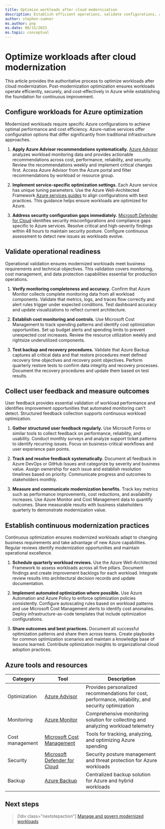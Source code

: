```yaml
---
title: Optimize workloads after cloud modernization
description: Establish efficient operations, validate configurations, and continuously improve modernized workloads in Azure
author: stephen-sumner
ms.author: pnp
ms.date: 08/15/2025
ms.topic: conceptual
---
```


# Optimize workloads after cloud modernization

This article provides the authoritative process to optimize workloads after cloud modernization. Post-modernization optimization ensures workloads operate efficiently, securely, and cost-effectively in Azure while establishing the foundation for continuous improvement.

## Configure workloads for Azure optimization

Modernized workloads require specific Azure configurations to achieve optimal performance and cost efficiency. Azure-native services offer configuration options that differ significantly from traditional infrastructure approaches.

1. **Apply Azure Advisor recommendations systematically.** [Azure Advisor](/azure/advisor/advisor-overview) analyzes workload monitoring data and provides actionable recommendations across cost, performance, reliability, and security. Review the recommendations weekly and implement critical changes first. Access Azure Advisor from the Azure portal and filter recommendations by workload or resource group.

2. **Implement service-specific optimization settings.** Each Azure service has unique tuning parameters. Use the Azure Well-Architected Framework [Azure services guides](/azure/well-architected/service-guides/?product=popular) to align configurations with best practices. This guidance helps ensure workloads are optimized for Azure.

3. **Address security configuration gaps immediately.** [Microsoft Defender for Cloud](/azure/defender-for-cloud/review-security-recommendations) identifies security misconfigurations and compliance gaps specific to Azure services. Resolve critical and high-severity findings within 48 hours to maintain security posture. Configure continuous assessment to detect new issues as workloads evolve.

## Validate operational readiness

Operational validation ensures modernized workloads meet business requirements and technical objectives. This validation covers monitoring, cost management, and data protection capabilities essential for production operations.

1. **Verify monitoring completeness and accuracy.** Confirm that Azure Monitor collects complete monitoring data from all workload components. Validate that metrics, logs, and traces flow correctly and alert rules trigger under expected conditions. Test dashboard accuracy and update visualizations to reflect current architecture.

2. **Establish cost monitoring and controls.** Use Microsoft Cost Management to track spending patterns and identify cost optimization opportunities. Set up budget alerts and spending limits to prevent unexpected cost increases. Review the resource utilization weekly and rightsize underutilized components.

3. **Test backup and recovery procedures.** Validate that Azure Backup captures all critical data and that restore procedures meet defined recovery time objectives and recovery point objectives. Perform quarterly restore tests to confirm data integrity and recovery processes. Document the recovery procedures and update them based on test results.

## Collect user feedback and measure outcomes

User feedback provides essential validation of workload performance and identifies improvement opportunities that automated monitoring can't detect. Structured feedback collection supports continuous workload optimization.

1. **Gather structured user feedback regularly.** Use Microsoft Forms or similar tools to collect feedback on performance, reliability, and usability. Conduct monthly surveys and analyze support ticket patterns to identify recurring issues. Focus on business-critical workflows and user experience pain points.

2. **Track and resolve feedback systematically.** Document all feedback in Azure DevOps or GitHub Issues and categorize by severity and business value. Assign ownership for each issue and establish resolution timelines based on priority. Communicate progress and outcomes to stakeholders monthly.

3. **Measure and communicate modernization benefits.** Track key metrics such as performance improvements, cost reductions, and availability increases. Use Azure Monitor and Cost Management data to quantify outcomes. Share measurable results with business stakeholders quarterly to demonstrate modernization value.

## Establish continuous modernization practices

Continuous optimization ensures modernized workloads adapt to changing business requirements and take advantage of new Azure capabilities. Regular reviews identify modernization opportunities and maintain operational excellence.

1. **Schedule quarterly workload reviews.** Use the Azure Well-Architected Framework to assess workloads across all five pillars. Document findings and create improvement backlogs for each workload. Integrate review results into architectural decision records and update documentation.

2. **Implement automated optimization where possible.** Use Azure Automation and Azure Policy to enforce optimization policies consistently. Configure autoscaling rules based on workload patterns and use Microsoft Cost Management alerts to identify cost anomalies. Deploy infrastructure-as-code templates that include optimization configurations.

3. **Share outcomes and best practices.** Document all successful optimization patterns and share them across teams. Create playbooks for common optimization scenarios and maintain a knowledge base of lessons learned. Contribute optimization insights to organizational cloud adoption practices.

## Azure tools and resources

| Category | Tool | Description |
|----------|------|-------------|
| Optimization | [Azure Advisor](/azure/advisor/advisor-overview) | Provides personalized recommendations for cost, performance, reliability, and security optimization |
| Monitoring | [Azure Monitor](/azure/azure-monitor/overview) | Comprehensive monitoring solution for collecting and analyzing workload telemetry |
| Cost management | [Microsoft Cost Management](/azure/cost-management-billing/cost-management-billing-overview) | Tools for tracking, analyzing, and optimizing Azure spending |
| Security | [Microsoft Defender for Cloud](/azure/defender-for-cloud/defender-for-cloud-introduction) | Security posture management and threat protection for Azure workloads |
| Backup | [Azure Backup](/azure/backup/backup-overview) | Centralized backup solution for Azure and hybrid workloads |

## Next steps

> [!div class="nextstepaction"]
> [Manage and govern modernized workloads](/azure/cloud-adoption-framework/manage/)
